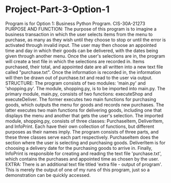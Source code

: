 # Project-Part-3-Option-1
Program is for Option 1: Business Python Program. 
CIS-30A-21273
PURPOSE AND FUNCTION:
The purpose of this program is to imagine a business transaction in which the user selects items from the menu to purchase, as many as they wish until they choose to stop or until the error is activated through invalid input. The user may then choose an appointed time and day in which their goods can be delivered, with the dates being given through another menu. 
Once the user's selections are in, the program will create a text file in which the selections are recorded in. Items purchased, their total, and appointed date are all written into a new text file called "purchase.txt". Once the information is recorded in, the information will then be drawn out of purchase.txt and read to the user via output.
STRUCTURE:
The program consists of two modules: 'main.py' and 'shopping.py'. The module, shopping.py, is to be imported into main.py.
The primary module, main.py, consists of two functions: executeShop and executeDeliver. The former executes two main functions for purchasing goods, which outputs the menu for goods and records new purchases. The latter executes two main functions for delivering goods, including one that displays the menu and another that gets the user's selection.
The imported module, shopping.py, consists of three classes: PurchaseItem, DeliverItem, and InfoPrint. Each have their own collection of functions, but different purposes as their names imply. The program consists of three parts, and these three classes serve each part respectively. PurchaseItem does the section where the user is selecting and purchasing goods. DeliverItem is for choosing a delivery date for the purchasing goods to arrive in. Finally, InfoPrint is responsible for creating and reading the text file 'purchase.txt', which contains the purchases and appointed time as chosen by the user.
EXTRA:
There is an additional text file titled 'extra file - output of program'. This is merely the output of one of my runs of this program, just so a demonstration can be quickly accessed.
